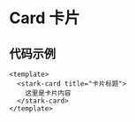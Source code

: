 # Card 卡片

<DemoCard />

## 代码示例

```vue
<template>
  <stark-card title="卡片标题">
    这里是卡片内容
  </stark-card>
</template>
``` 